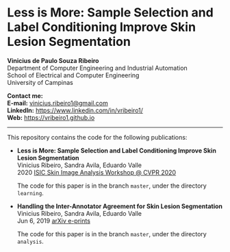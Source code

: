 # Less is More: Sample Selection and Label Conditioning Improve Skin Lesion Segmentation

<b>Vinicius de Paulo Souza Ribeiro</b><br>
Department of Computer Engineering and Industrial Automation<br>
School of Electrical and Computer Engineering<br>
University of Campinas

<b>Contact me:</b><br>
<b>E-mail:</b> vinicius.ribeiro1@gmail.com<br>
<b>LinkedIn:</b> https://www.linkedin.com/in/vribeiro1/<br>
<b>Web:</b> https://vribeiro1.github.io<br>

<hr>

This repository contains the code for the following publications:

* <b>Less is More: Sample Selection and Label Conditioning Improve Skin Lesion Segmentation</b><br>
  Vinicius Ribeiro, Sandra Avila, Eduardo Valle<br>
  2020 [ISIC Skin Image Analysis Workshop @ CVPR 2020](http://openaccess.thecvf.com/content_CVPRW_2020/html/w42/Ribeiro_Less_Is_More_Sample_Selection_and_Label_Conditioning_Improve_Skin_CVPRW_2020_paper.html)
  
  The code for this paper is in the branch `master`, under the directory `learning`.

* <b>Handling the Inter-Annotator Agreement for Skin Lesion Segmentation</b><br>
  Vinicius Ribeiro, Sandra Avila, Eduardo Valle<br>
  Jun 6, 2019 [arXiv e-prints](https://arxiv.org/abs/1906.02415)
  
  The code for this paper is in the branch `master`, under the directory `analysis`.
